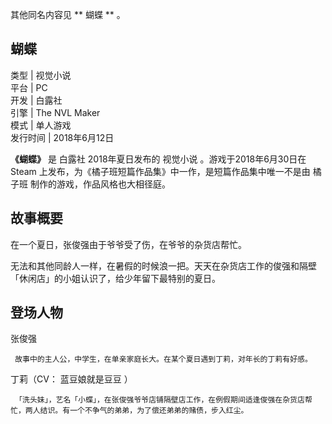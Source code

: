 其他同名内容见 ** 蝴蝶  ** 。

蝴蝶  
---  
类型  |  视觉小说   
平台  |  PC   
开发  |  白露社   
引擎  |  The NVL Maker   
模式  |  单人游戏   
发行时间  |  2018年6月12日   
  
**《蝴蝶》** 是  白露社  2018年夏日发布的  视觉小说  。游戏于2018年6月30日在  Steam
上发布，为《橘子班短篇作品集》中一作，是短篇作品集中唯一不是由  橘子班  制作的游戏，作品风格也大相径庭。

##  故事概要

在一个夏日，张俊强由于爷爷受了伤，在爷爷的杂货店帮忙。

无法和其他同龄人一样，在暑假的时候浪一把。天天在杂货店工作的俊强和隔壁「休闲店」的小姐认识了，给少年留下最特别的夏日。

##  登场人物

张俊强

     故事中的主人公，中学生，在单亲家庭长大。在某个夏日遇到丁莉，对年长的丁莉有好感。 

丁莉（CV：  蓝豆娘就是豆豆  ）

     「洗头妹」，艺名「小蝶」，在张俊强爷爷店铺隔壁店工作，在例假期间适逢俊强在杂货店帮忙，两人结识。有一个不争气的弟弟，为了偿还弟弟的赌债，步入红尘。 